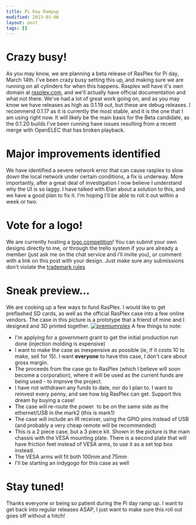 ```yaml
---
title: Pi Day Rampup
modified: 2013-03-06
layout: post
tags: []
---
```



Crazy busy!
===========

As you may know, we are planning a beta release of RasPlex for Pi day, March 14th. I've been crazy busy setting this up, and making sure we are running on all cylinders for when this happens. Rasplex will have it's own domain at [rasplex.com](http://www.rasplex.com), and we'll actually have official documentation and what not there. We've had a lot of great work going on, and as you may know we have releases as high as 0.1.19 out, but these are debug releases. I recommend 0.1.17 as it is currently the most stable, and it is the one that I am using right now. It will likely be the main basis for the Beta candidate, as the 0.1.20 builds I've been running have issues resulting from a recent merge with OpenELEC that has broken playback.

Major improvements identified
=============================

We have identified a severe network error that can cause rasplex to slow down the local network under certain conditions, a fix is underway. More importantly, after a great deal of investigation I now believe I understand why the UI is so laggy. I have talked with Elan about a solution to this, and we have a good plan to fix it. I'm hoping I'll be able to roll it out within a week or two.

Vote for a logo!
================

We are currently hosting a [logo competition](https://trello.com/board/rasplex-com/51332020cc5f0f487e00770b)! You can submit your own designs directly to me, or through the trello system if you are already a member (just ask me on the chat service and i'll invite you), or comment with a link on this post with your design. Just make sure any submissions don't violate the [trademark rules](http://www.raspberrypi.org/trademark-rules)

Sneak preview...
================

We are cooking up a few ways to fund RasPlex. I would like to get preflashed SD cards, as well as the official RasPlex case into a few online vendors. The case in this picture is a prototype that a friend of mine and I designed and 3D printed together. [![](http://blog.srvthe.net/wp-content/uploads/2013/03/premiumrplex-300x218.jpg "premiumrplex")](http://blog.srvthe.net/wp-content/uploads/2013/03/premiumrplex.jpg) A few things to note:

-   I'm applying for a government grant to get the initial production run done (injection molding is expensive)
-   I want to make the case as inexpensive as possible (ie, if it costs 10 to make, sell for 15). I want **everyone** to have this case, I don't care about gross margin.
-   The proceeds from the case go to RasPlex (which I believe will soon become a corporation), where it will be used as the current funds are being used - to improve the project.
-   I have not withdrawn any funds to date, nor do I plan to. I want to reinvest every penny, and see how big RasPlex can get. Support this dream by buying a case!
-   The case will re-route the power  to be on the same side as the ethernet/USB in the mark2 (this is mark1)
-   The case will include an IR receiver, using the GPIO pins instead of USB (and probably a very cheap remote will be recommended)
-   This is a 2 piece case, but a 3 piece kit. Shown in the picture is the main chassis with the VESA mounting plate. There is a second plate that will have friction feet instead of VESA arms, to use it as a set top box instead.
-   The VESA arms will fit both 100mm and 75mm
-   I'll be starting an indygogo for this case as well

Stay tuned!
===========

Thanks everyone or being so patient during the Pi day ramp up. I want to get back into regular releases ASAP, I just want to make sure this roll out goes off without a hitch!
